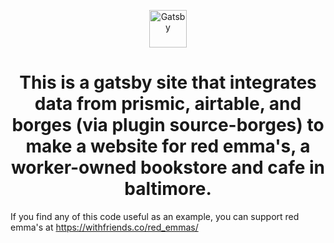<p align="center">
  <a href="https://www.gatsbyjs.com/?utm_source=starter&utm_medium=readme&utm_campaign=minimal-starter">
    <img alt="Gatsby" src="https://www.gatsbyjs.com/Gatsby-Monogram.svg" width="60" />
  </a>
</p>
<h1 align="center">
This is a gatsby site that integrates data from prismic, airtable, and borges (via plugin source-borges) to make a website for red emma's, a worker-owned bookstore and cafe in baltimore.

  
</h1>

If you find any of this code useful as an example, you can support red emma's at https://withfriends.co/red_emmas/
